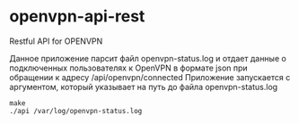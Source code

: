# openvpn-api-rest
Restful API for OPENVPN

Данное приложение парсит файл openvpn-status.log и отдает данные о подключенных пользователях к OpenVPN в формате json при обращении к адресу /api/openvpn/connected
Приложение запускается с аргументом, который указывает на путь до файла openvpn-status.log
````
make
./api /var/log/openvpn-status.log
````
